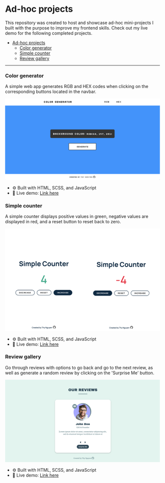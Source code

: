 # Ad-hoc projects
This repository was created to host and showcase ad-hoc mini-projects I built with the purpose to improve my frontend skills. Check out my live demo for the following completed projects.

* [Ad-hoc projects](#ad-hoc-projects)
    * [Color generator](#color-generator)
    * [Simple counter](#simple-counter)
    * [Review gallery](#review-gallery)

---

### Color generator
A simple web app generates RGB and HEX codes when clicking on the corresponding buttons located in the navbar.

![color-generator-desktop-screenshot](./screenshots/color-generator.png)

- ⚙️ Built with HTML, SCSS, and JavaScript
- 🔗 Live demo: [Link here](https://thynguyenxo.github.io/adhoc-projects/color-generator/index.html)

### Simple counter
A simple counter displays positive values in green, negative values are displayed in red, and a reset button to reset back to zero.

![simple-counter-desktop-screenshot](./screenshots/simple-counter.png)

- ⚙️ Built with HTML, SCSS, and JavaScript
- 🔗 Live demo: [Link here](https://thynguyenxo.github.io/adhoc-projects/simple-counter/index.html)

### Review gallery
Go through reviews with options to go back and go to the next review, as well as generate a random review by clicking on the 'Surprise Me' button.

![review-gallery-desktop-screenshot](./screenshots/review-gallery.png)

- ⚙️ Built with HTML, SCSS, and JavaScript
- 🔗 Live demo: [Link here](https://thynguyenxo.github.io/adhoc-projects/review-gallery/index.html)
